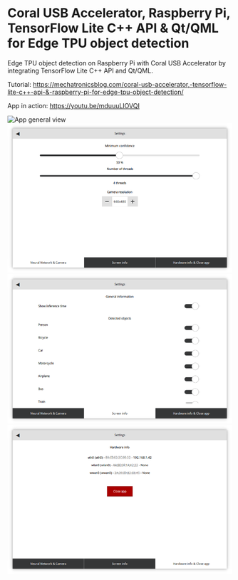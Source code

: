 # Coral USB Accelerator, Raspberry Pi, TensorFlow Lite C++ API & Qt/QML for Edge TPU object detection

Edge TPU object detection on Raspberry Pi with Coral USB Accelerator by integrating TensorFlow Lite C++ API and Qt/QML.

Tutorial: https://mechatronicsblog.com/coral-usb-accelerator,-tensorflow-lite-c++-api-&-raspberry-pi-for-edge-tpu-object-detection/

App in action: https://youtu.be/mduuuLIOVQI

![App general view](/screenshots/App_general.png)
![App configuration: Tab 1](/screenshots/App_conf_tab1.png)
![App configuration: Tab 2](/screenshots/App_conf_tab2.png)
![App configuration: Tab 3](/screenshots/App_conf_tab3.png)
